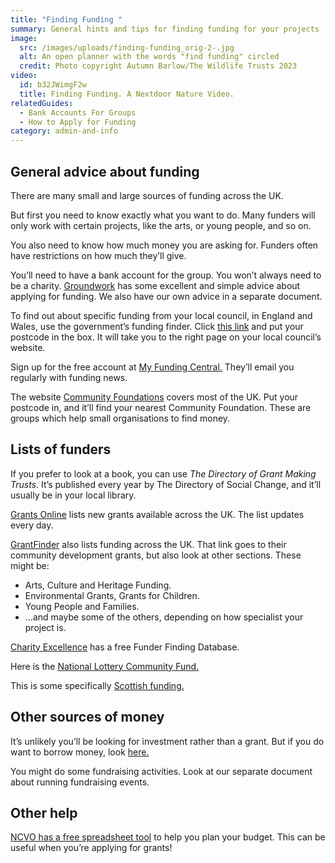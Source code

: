 ```yaml
---
title: "Finding Funding "
summary: General hints and tips for finding funding for your projects
image:
  src: /images/uploads/finding-funding_orig-2-.jpg
  alt: An open planner with the words "find funding" circled
  credit: Photo copyright Autumn Barlow/The Wildlife Trusts 2023
video:
  id: b32JWimgF2w
  title: Finding Funding. A Nextdoor Nature Video.
relatedGuides:
  - Bank Accounts For Groups
  - How to Apply for Funding
category: admin-and-info
---
```

## General advice about funding

There are many small and large sources of funding across the UK.

But first you need to know exactly what you want to do. Many funders will only work with certain projects, like the arts, or young people, and so on.

You also need to know how much money you are asking for. Funders often have restrictions on how much they’ll give.

You’ll need to have a bank account for the group. You won’t always need to be a charity.
[Groundwork](https://www.groundwork.org.uk/project-fundraising-tips/) has some excellent and simple advice about applying for funding. We also have our own advice in a separate document.

To find out about specific funding from your local council, in England and Wales, use the government’s funding finder. Click [this link](https://www.gov.uk/apply-funding-community-project) and put your postcode in the box. It will take you to the right page on your local council’s website.

Sign up for the free account at [My Funding Central.](https://www.myfundingcentral.co.uk/) They’ll email you regularly with funding news.

The website [Community Foundations](https://www.ukcommunityfoundations.org/our-network) covers most of the UK. Put your postcode in, and it’ll find your nearest Community Foundation. These are groups which help small organisations to find money.

## Lists of funders

If you prefer to look at a book, you can use *The Directory of Grant Making Trusts*. It’s published every year by The Directory of Social Change, and it’ll usually be in your local library.

[Grants Online](https://www.grantsonline.org.uk/news/community-development/) lists new grants available across the UK. The list updates every day.

[GrantFinder](https://www.grantfinder.co.uk/funding-highlights/funds/community-development/) also lists funding across the UK. That link goes to their community development grants, but also look at other sections. These might be:

* Arts, Culture and Heritage Funding.
* Environmental Grants, Grants for Children.
* Young People and Families.
* …and maybe some of the others, depending on how specialist your project is.

[Charity Excellence](https://www.charityexcellence.co.uk/Home/BlogDetail?Link=Small_Charity_NonProfit_Grant_Funding) has a free Funder Finding Database.

Here is the [National Lottery Community Fund.](https://www.tnlcommunityfund.org.uk/funding/thinking-of-applying-for-funding)

This is some specifically [Scottish funding.](https://www.communityfoodandhealth.org.uk/funding/funding-sources/)

## Other sources of money

It’s unlikely you’ll be looking for investment rather than a grant. But if you do want to borrow money, look [here.](https://locality.org.uk/services-tools/funding/)

You might do some fundraising activities. Look at our separate document about running fundraising events.

## Other help

[NCVO has a free spreadsheet tool](https://www.ncvo.org.uk/help-and-guidance/running-a-charity/financial-management/planning-and-budgeting/funding-and-income-planner/) to help you plan your budget. This can be useful when you’re applying for grants!
